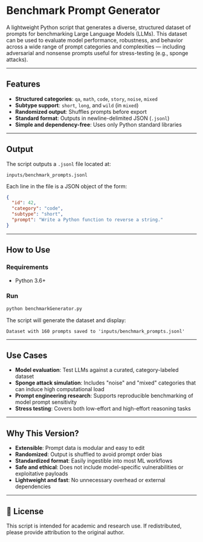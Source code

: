 # Benchmark Prompt Generator

A lightweight Python script that generates a diverse, structured dataset of prompts for benchmarking Large Language Models (LLMs). This dataset can be used to evaluate model performance, robustness, and behavior across a wide range of prompt categories and complexities — including adversarial and nonsense prompts useful for stress-testing (e.g., sponge attacks).

---

## Features

- **Structured categories**: `qa`, `math`, `code`, `story`, `noise`, `mixed`
- **Subtype support**: `short`, `long`, and `wild` (in `mixed`)
- **Randomized output**: Shuffles prompts before export
- **Standard format**: Outputs in newline-delimited JSON (`.jsonl`)
- **Simple and dependency-free**: Uses only Python standard libraries

---

##  Output

The script outputs a `.jsonl` file located at:

```
inputs/benchmark_prompts.jsonl
```

Each line in the file is a JSON object of the form:

```json
{
  "id": 42,
  "category": "code",
  "subtype": "short",
  "prompt": "Write a Python function to reverse a string."
}
```

---

## How to Use

### Requirements

- Python 3.6+

### Run

```bash
python benchmarkGenerator.py
```

The script will generate the dataset and display:

```
Dataset with 160 prompts saved to 'inputs/benchmark_prompts.jsonl'
```

---

## Use Cases

- **Model evaluation**: Test LLMs against a curated, category-labeled dataset
- **Sponge attack simulation**: Includes "noise" and "mixed" categories that can induce high computational load
- **Prompt engineering research**: Supports reproducible benchmarking of model prompt sensitivity
- **Stress testing**: Covers both low-effort and high-effort reasoning tasks

---

## Why This Version?

- **Extensible**: Prompt data is modular and easy to edit
- **Randomized**: Output is shuffled to avoid prompt order bias
- **Standardized format**: Easily ingestible into most ML workflows
- **Safe and ethical**: Does not include model-specific vulnerabilities or exploitative payloads
- **Lightweight and fast**: No unnecessary overhead or external dependencies

---

## 📄 License

This script is intended for academic and research use. If redistributed, please provide attribution to the original author.


